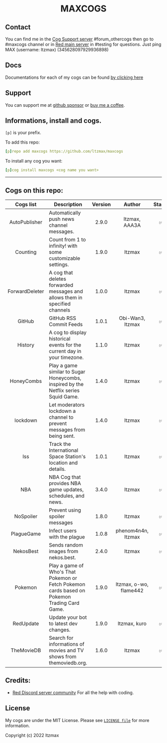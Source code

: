 <h1 align="center">MAXCOGS</h1>

## Contact
You can find me in the [Cog Support server](https://discord.gg/GET4DVk) #forum_othercogs then go to #maxcogs channel or in [Red main server](https://discord.gg/red) in #testing for questions. Just ping MAX (username: ltzmax) (345628097929936898)

## Docs
Documentations for each of my cogs can be found [by clicking here](https://docs.maxapp.tv/index.html)

## Support
You can support me at [github sponsor](https://github.com/sponsors/ltzmax) or [buy me a coffee](https://www.buymeacoffee.com/ltzmax).

## Informations, install and cogs.
`[p]` is your prefix.

To add this repo:

```yaml
[p]repo add maxcogs https://github.com/ltzmax/maxcogs
```

To install any cog you want:

```yaml
[p]cog install maxcogs <cog name you want>
```
---------------------------------------------------------------
## Cogs on this repo: <br>
| Cogs list | Description | Version | Author | Stable |
|:---:|---|:---:|:---:|:---:|
| AutoPublisher | Automatically push news channel messages. | 2.9.0 | ltzmax, AAA3A | ✅ |
| Counting | Count from 1 to infinity! with some customizable settings. | 1.9.0 | ltzmax | ✅ |
| ForwardDeleter | A cog that deletes forwarded messages and allows them in specified channels | 1.0.0 | ltzmax | ✅ |
| GitHub | GitHub RSS Commit Feeds | 1.0.1 | Obi-Wan3, ltzmax | ✅ |
| History | A cog to display historical events for the current day in your timezone. | 1.1.0 | ltzmax | ✅ |
| HoneyCombs | Play a game similar to Sugar Honeycombs, inspired by the Netflix series Squid Game. | 1.4.0 | ltzmax | ✅ |
| lockdown | Let moderators lockdown a channel to prevent messages from being sent. | 1.4.0 | ltzmax | ✅ |
| Iss | Track the International Space Station's location and details. | 1.0.1 | ltzmax | ✅ |
| NBA | NBA Cog that provides NBA game updates, schedules, and news. | 3.4.0 | ltzmax | ✅ |
| NoSpoiler | Prevent using spoiler messages | 1.8.0 | ltzmax | ✅ |
| PlagueGame | Infect users with the plague | 1.0.8 | phenom4n4n, ltzmax | ✅ |
| NekosBest | Sends random images from nekos.best. | 2.4.0 | ltzmax | ✅ |
| Pokemon | Play a game of Who's That Pokemon or Fetch Pokemon cards based on Pokemon Trading Card Game.| 1.9.0 | ltzmax, o-wo, flame442 | ✅ |
| RedUpdate | Update your bot to latest dev changes.| 1.9.0 | ltzmax, kuro | ✅ |
| TheMovieDB | Search for informations of movies and TV shows from themoviedb.org. | 1.6.0 | ltzmax | ✅ |

## Credits:
- [Red Discord server community](https://discord.gg/red) For all the help with coding.

## License
My cogs are under the MIT License. Please see [`LICENSE file`](https://github.com/ltzmax/maxcogs/blob/master/LICENSE) for more information.

Copyright (c) 2022 ltzmax
